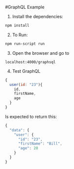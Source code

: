 #GraphQL Example

1. Install the dependencies:
```bash
npm install
```
2. To Run:
```bash
npm run-script run
```

3. Open the browser and go to
```
localhost:4000/graphsql
```

4. Test GraphQL
```javascript
{
  user(id: "23"){
    id,
    firstName,
    age
  }  
}
```

Is expected to return this:

```javascript
{
  "data": {
    "user": {
      "id": "23",
      "firstName": "Bill",
      "age": 20
    }
  }
}
```

